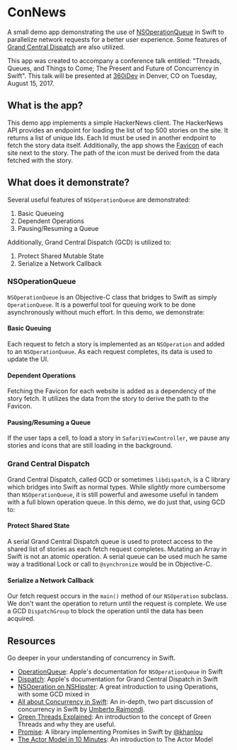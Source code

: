 # ConNews

A small demo app demonstrating the use of 
[NSOperationQueue](https://developer.apple.com/documentation/foundation/operationqueue) in 
Swift to parallelize network requests for a better user experience. Some features of 
[Grand Central Dispatch](https://developer.apple.com/documentation/dispatch) are also utilized.

This app was created to accompany a conference talk entitled: "Threads, Queues, and Things
to Come; The Present and Future of Concurrency in Swift". This talk will be presented
at [360iDev](https://360idev.com/) in Denver, CO on Tuesday, August 15, 2017.

## What is the app?

This demo app implements a simple HackerNews client. The HackerNews API provides an
endpoint for loading the list of top 500 stories on the site. It returns a list of
unique Ids. Each Id must be used in another endpoint to fetch the story data
itself. Additionally, the app shows the [Favicon](https://en.wikipedia.org/wiki/Favicon) 
of each site next to the story. The path of the icon must be derived from the
data fetched with the story.

## What does it demonstrate?

Several useful features of `NSOperationQueue` are demonstrated:

 1. Basic Queueing
 2. Dependent Operations
 3. Pausing/Resuming a Queue
 
Additionally, Grand Central Dispatch (GCD) is utilized to:

 1. Protect Shared Mutable State
 2. Serialize a Network Callback

### NSOperationQueue

`NSOperationQueue` is an Objective-C class that bridges to Swift as simply `OperationQueue`.
It is a powerful tool for queuing work to be done asynchronously without much effort. In this
demo, we demonstrate:

#### Basic Queuing

Each request to fetch a story is implemented as an `NSOperation` and added to
an `NSOperationQueue`. As each request completes, its data is used to update
the UI.

#### Dependent Operations

Fetching the Favicon for each website is added as a dependency of the story
fetch. It utilizes the data from the story to derive the path to the Favicon.

#### Pausing/Resuming a Queue

If the user taps a cell, to load a story in `SafariViewController`, we pause
any stories and icons that are still loading in the background.

### Grand Central Dispatch

Grand Central Dispatch, called GCD or sometimes `libdispatch`, is a C library
which bridges into Swift as normal types. While *slightly* more cumbersome
than `NSOperationQueue`, it is still powerful and awesome useful in tandem
with a full blown operation queue. In this demo, we do just that, using GCD to:

#### Protect Shared State

A serial Grand Central Dispatch queue is used to protect access to the shared
list of stories as each fetch request completes. Mutating an Array in Swift is
not an atomic operation. A serial queue can be used much he same way a traditional
Lock or call to `@synchronize` would be in Objective-C.

#### Serialize a Network Callback

Our fetch request occurs in the `main()` method of our `NSOperation` subclass. We
don't want the operation to return until the request is complete. We use a GCD
`DispatchGroup` to block the operation until the data has been acquired.

## Resources

Go deeper in your understanding of concurrency in Swift.

 * [OperationQueue](https://developer.apple.com/documentation/foundation/operationqueue): 
   Apple's documentation for `NSOperationQueue` in Swift
 * [Dispatch](https://developer.apple.com/documentation/dispatch): Apple's documentation
   for Grand Central Dispatch in Swift
 * [NSOperation on NSHipster](http://nshipster.com/nsoperation/): A great introduction to
   using Operations, with some GCD mixed in
 * [All about Concurrency in Swift](https://www.uraimo.com/2017/05/07/all-about-concurrency-in-swift-1-the-present/):
   An in-depth, two part discussion of concurrency in Swift by [Umberto Raimondi](https://www.uraimo.com/about/).
 * [Green Threads Explained](https://c9x.me/articles/gthreads/intro.html): An introduction to the concept of
   Green Threads and why they are useful.
 * [Promise](https://github.com/khanlou/Promise): A library implementing Promises in Swift by 
   [@khanlou](https://twitter.com/khanlou)
 * [The Actor Model in 10 Minutes](http://www.brianstorti.com/the-actor-model/): An introduction to The
   Actor Model
